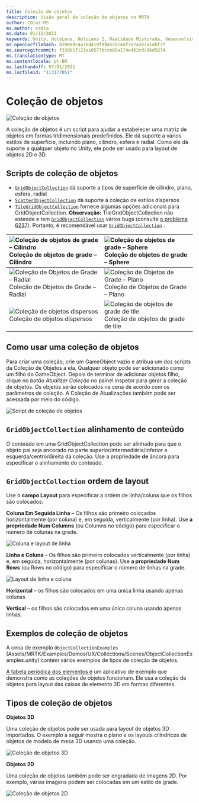 ```yaml
---
title: Coleção de objetos
description: Visão geral da coleção de objetos no MRTK
author: CDiaz-MS
ms.author: cadia
ms.date: 01/12/2021
keywords: Unity, HoloLens, HoloLens 2, Realidade Misturada, desenvolvimento, MRTK, Coleção de objetos,
ms.openlocfilehash: 8390e9c4a7bd419f99a5c8c4af7e7a2eca1d8f3f
ms.sourcegitcommit: f338b1f121a10577bcce08a174e462cdc86d5874
ms.translationtype: MT
ms.contentlocale: pt-BR
ms.lasthandoff: 07/01/2021
ms.locfileid: "113177051"
---
```

# <a name="object-collection"></a>Coleção de objetos

![Coleção de objetos](../images/object-collection/MRTK_ObjectCollection_Main.jpg)

A coleção de objetos é um script para ajudar a estabelecer uma matriz de objetos em formas tridimensionais predefinidos. Ele dá suporte a vários estilos de superfície, incluindo plano, cilindro, esfera e radial. Como ele dá suporte a qualquer objeto no Unity, ele pode ser usado para layout de objetos 2D e 3D.

## <a name="object-collection-scripts"></a>Scripts de coleção de objetos

- [`GridObjectCollection`](xref:Microsoft.MixedReality.Toolkit.Utilities.GridObjectCollection) dá suporte a tipos de superfície de cilindro, plano, esfera, radial
- [`ScatterObjectCollection`](xref:Microsoft.MixedReality.Toolkit.Utilities.ScatterObjectCollection) dá suporte à coleção de estilos dispersos  
- [`TileGridObjectCollection`](xref:Microsoft.MixedReality.Toolkit.Utilities.TileGridObjectCollection) fornece algumas opções adicionais para GridObjectCollection. **Observação:** TileGridObjectCollection não estende e tem [`GridObjectCollection`](xref:Microsoft.MixedReality.Toolkit.Utilities.GridObjectCollection) vários bugs (consulte [o problema 6237](https://github.com/microsoft/MixedRealityToolkit-Unity/issues/6237)). Portanto, é recomendável usar [`GridObjectCollection`](xref:Microsoft.MixedReality.Toolkit.Utilities.GridObjectCollection) .

|![Coleção de objetos de grade – Cilindro](../images/object-collection/MRTK_ObjectCollectionCylinder.png) Coleção de objetos de grade – Cilindro | ![Coleção de objetos de grade – Sphere](../images/object-collection/MRTK_ObjectCollectionSphere.png) Coleção de objetos de grade – Sphere |
|:--- | :--- |
|![Coleção de Objetos de Grade – Radial](../images/object-collection/MRTK_ObjectCollectionRadial.png) Coleção de Objetos de Grade – Radial | ![Coleção de Objetos de Grade – Plano](../images/object-collection/MRTK_ObjectCollectionPlane.png) Coleção de Objetos de Grade – Plano |
|![Coleção de objetos dispersos](../images/object-collection/MRTK_ObjectCollectionScattered.png) Coleção de objetos dispersos | ![Coleção de objetos de grade de tile](../images/object-collection/MRTK_ObjectCollectionTileGrid.png) Coleção de objetos de grade de tile |

## <a name="how-to-use-an-object-collection"></a>Como usar uma coleção de objetos

Para criar uma coleção, crie um GameObject vazio e atribua um dos scripts da Coleção de Objetos a ela. Qualquer objeto pode ser adicionado como um filho do GameObject. Depois de terminar de adicionar objetos filho, clique no *botão Atualizar Coleção* no painel inspetor para gerar a coleção de objetos. Os objetos serão colocados na cena de acordo com os parâmetros de coleção. A Coleção de Atualizações também pode ser acessada por meio do código.

![Script de coleção de objetos](../images/object-collection/MRTK_ObjectCollectionScript.png)

## <a name="gridobjectcollection-content-alignment"></a>`GridObjectCollection` alinhamento de conteúdo

O conteúdo em uma GridObjectCollection pode ser alinhado para que o objeto pai seja ancorado na parte superior/intermediária/inferior e esquerda/centro/direita da coleção. Use a propriedade **de** âncora para especificar o alinhamento do conteúdo.

## <a name="gridobjectcollection-layout-order"></a>`GridObjectCollection` ordem de layout

Use o **campo Layout** para especificar a ordem de linha/coluna que os filhos são colocados:

**Coluna Em Seguida Linha** – Os filhos são primeiro colocados horizontalmente (por coluna) e, em seguida, verticalmente (por linha). Use **a propriedade Num Columns** (ou Columns no código) para especificar o número de colunas na grade.

![Coluna e layout de linha](../images/object-collection/MRTK_ColumnThenRow.png)

**Linha e Coluna** – Os filhos são primeiro colocados verticalmente (por linha) e, em seguida, horizontalmente (por colunas). Use **a propriedade Num Rows** (ou Rows no código) para especificar o número de linhas na grade.

![Layout de linha e coluna](../images/object-collection/MRTK_RowThenColumn.png)

**Horizontal** – os filhos são colocados em uma única linha usando apenas colunas

**Vertical** – os filhos são colocados em uma única coluna usando apenas linhas.

## <a name="object-collection-examples"></a>Exemplos de coleção de objetos

A cena de exemplo `ObjectCollectionExamples` (Assets/MRTK/Examples/Demos/UX/Collections/Scenes/ObjectCollectionExamples.unity) contém vários exemplos de tipos de coleção de objetos.

[A tabela periódica dos elementos é](https://github.com/Microsoft/MRDesignLabs_Unity_PeriodicTable) um aplicativo de exemplo que demonstra como as coleções de objetos funcionam. Ele usa a coleção de objetos para layout das caixas de elemento 3D em formas diferentes.

## <a name="object-collection-types"></a>Tipos de coleção de objetos

**Objetos 3D**

Uma coleção de objetos pode ser usada para layout de objetos 3D importados. O exemplo a seguir mostra o plano e os layouts cilíndricos de objetos de modelo de mesa 3D usando uma coleção.

![Coleção de objetos 3D](../images/object-collection/MRTK_ObjectCollection_3DObjects.jpg)

**Objetos 2D**

Uma coleção de objetos também pode ser engradada de imagens 2D. Por exemplo, várias imagens podem ser colocadas em um estilo de grade.

![Coleção de objetos 2D](../images/object-collection/MRTK_ObjectCollection_Layout_2DImages.jpg)
